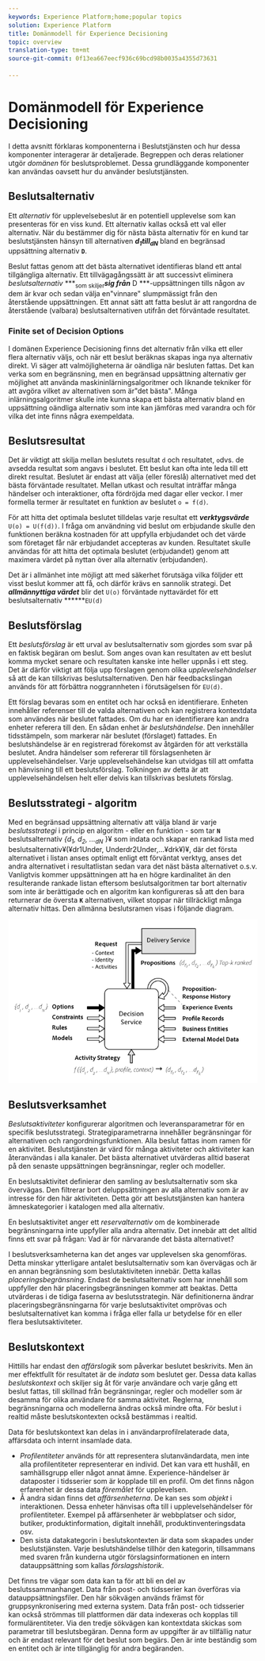 ```yaml
---
keywords: Experience Platform;home;popular topics
solution: Experience Platform
title: Domänmodell för Experience Decisioning
topic: overview
translation-type: tm+mt
source-git-commit: 0f13ea667eecf936c69bcd98b0035a4355d73631

---
```



# Domänmodell för Experience Decisioning

I detta avsnitt förklaras komponenterna i Beslutstjänsten och hur dessa komponenter interagerar är detaljerade. Begreppen och deras relationer utgör *domänen* för beslutsproblemet. Dessa grundläggande komponenter kan användas oavsett hur du använder beslutstjänsten.

## Beslutsalternativ

Ett *alternativ* för upplevelsebeslut är en potentiell upplevelse som kan presenteras för en viss kund. Ett alternativ kallas också ett val eller alternativ. När du bestämmer dig för nästa bästa alternativ för en kund tar beslutstjänsten hänsyn till alternativen ***d<sub>1</sub>***till***<sub>dN</sub>*** bland en begränsad uppsättning alternativ **`D`**.

Beslut fattas genom att det bästa alternativet identifieras bland ett antal tillgängliga alternativ. Ett tillvägagångssätt är att successivt eliminera *beslutsalternativ* ***<sub>som skiljer</sub>***sig från*** D ***-uppsättningen tills någon av dem är kvar och sedan välja en&quot;vinnare&quot; slumpmässigt från den återstående uppsättningen. Ett annat sätt att fatta beslut är att rangordna de återstående (valbara) beslutsalternativen utifrån det förväntade resultatet.

### Finite set of Decision Options

I domänen Experience Decisioning finns det alternativ från vilka ett eller flera alternativ väljs, och när ett beslut beräknas skapas inga nya alternativ direkt. Vi säger att valmöjligheterna är oändliga när besluten fattas. Det kan verka som en begränsning, men en begränsad uppsättning alternativ ger möjlighet att använda maskininlärningsalgoritmer och liknande tekniker för att avgöra vilket av alternativen som är&quot;det bästa&quot;. Många inlärningsalgoritmer skulle inte kunna skapa ett bästa alternativ bland en uppsättning oändliga alternativ som inte kan jämföras med varandra och för vilka det inte finns några exempeldata.

## Beslutsresultat

Det är viktigt att skilja mellan beslutets resultat `d` och resultatet, `o`dvs. de avsedda resultat som angavs i beslutet. Ett beslut kan ofta inte leda till ett direkt resultat. Beslutet är endast att välja (eller föreslå) alternativet med det bästa förväntade resultatet. Mellan utkast och resultat inträffar många händelser och interaktioner, ofta fördröjda med dagar eller veckor. I mer formella termer är resultatet en funktion av beslutet `o = f(d)`.

För att hitta det optimala beslutet tilldelas varje resultat ett ***verktygsvärde*** `U(o) = U(f(d))`.
I fråga om användning vid beslut om erbjudande skulle den funktionen beräkna kostnaden för att uppfylla erbjudandet och det värde som företaget får när erbjudandet accepteras av kunden. Resultatet skulle användas för att hitta det optimala beslutet (erbjudandet) genom att maximera värdet på nyttan över alla alternativ (erbjudanden).

Det är i allmänhet inte möjligt att med säkerhet förutsäga vilka följder ett visst beslut kommer att få, och därför krävs en sannolik strategi. Det ***allmännyttiga värdet*** blir det `U(o)` förväntade nyttavärdet för ett beslutsalternativ ******`EU(d)`

## Beslutsförslag

Ett *beslutsförslag* är ett urval av beslutsalternativ som gjordes som svar på en faktisk begäran om beslut. Som anges ovan kan resultaten av ett beslut komma mycket senare och resultaten kanske inte heller uppnås i ett steg. Det är därför viktigt att följa upp förslagen genom olika *upplevelsehändelser* så att de kan tillskrivas beslutsalternativen. Den här feedbackslingan används för att förbättra noggrannheten i förutsägelsen för `EU(d)`.

Ett förslag bevaras som en entitet och har också en identifierare. Enheten innehåller referenser till de valda alternativen och kan registrera kontextdata som användes när beslutet fattades. Om du har en identifierare kan andra enheter referera till den. En sådan enhet är *beslutshändelse*. Den innehåller tidsstämpeln, som markerar när beslutet (förslaget) fattades. En beslutshändelse är en registrerad förekomst av åtgärden för att verkställa beslutet. Andra händelser som refererar till förslagsenheten är upplevelsehändelser. Varje upplevelsehändelse kan utvidgas till att omfatta en hänvisning till ett beslutsförslag. Tolkningen av detta är att upplevelsehändelsen helt eller delvis kan tillskrivas beslutets förslag.

## Beslutsstrategi - algoritm

Med en begränsad uppsättning alternativ att välja bland är varje *beslutsstrategi* i princip en algoritm - eller en funktion - som tar **`N`** beslutsalternativ *{d<sub>1</sub>, d<sub>2</sub>, ...<sub>dN</sub>* *<sub></sub><sub></sub><sub></sub>* }¥ som indata och skapar en rankad lista med beslutsalternativ¥(¥dr1Under, Underdr2Under,...¥drk¥)¥, där det första alternativet i listan anses optimalt enligt ett förväntat verktyg, anses det andra alternativet i resultatlistan sedan vara det näst bästa alternativet o.s.v. Vanligtvis kommer uppsättningen att ha en högre kardinalitet än den resulterande rankade listan eftersom beslutsalgoritmen tar bort alternativ som inte är berättigade och en algoritm kan konfigureras så att den bara returnerar de översta **`K`** alternativen, vilket stoppar när tillräckligt många alternativ hittas.
Den allmänna beslutsramen visas i följande diagram.

![Bild 1](./images/decisioning-optimization.png)

## Beslutsverksamhet

*Beslutsaktiviteter* konfigurerar algoritmen och leveransparametrar för en specifik beslutsstrategi. Strategiparametrarna innehåller begränsningar för alternativen och rangordningsfunktionen. Alla beslut fattas inom ramen för en aktivitet. Beslutstjänsten är värd för många aktiviteter och aktiviteter kan återanvändas i alla kanaler. Det bästa alternativet utvärderas alltid baserat på den senaste uppsättningen begränsningar, regler och modeller.

En beslutsaktivitet definierar den samling av beslutsalternativ som ska övervägas. Den filtrerar bort deluppsättningen av alla alternativ som är av intresse för den här aktiviteten. Detta gör att beslutstjänsten kan hantera ämneskategorier i katalogen med alla alternativ.

En beslutsaktivitet anger ett *reservalternativ* om de kombinerade begränsningarna inte uppfyller alla andra alternativ. Det innebär att det alltid finns ett svar på frågan: Vad är för närvarande det bästa alternativet?

I beslutsverksamheterna kan det anges var upplevelsen ska genomföras. Detta minskar ytterligare antalet beslutsalternativ som kan övervägas och är en annan begränsning som beslutaktiviteten innebär. Detta kallas *placeringsbegränsning*. Endast de beslutsalternativ som har innehåll som uppfyller den här placeringsbegränsningen kommer att beaktas. Detta utvärderas i de tidiga faserna av beslutsstrategin. När definitionerna ändrar placeringsbegränsningarna för varje beslutsaktivitet omprövas och beslutsalternativet kan komma i fråga eller falla ur betydelse för en eller flera beslutsaktiviteter.

## Beslutskontext

Hittills har endast den *affärslogik* som påverkar beslutet beskrivits. Men än mer effektfullt för resultatet är de *indata* som beslutet ger. Dessa data kallas *beslutskontext* och skiljer sig åt för varje användare och varje gång ett beslut fattas, till skillnad från begränsningar, regler och modeller som är desamma för olika användare för samma aktivitet. Reglerna, begränsningarna och modellerna ändras också mindre ofta. För beslut i realtid måste beslutskontexten också bestämmas i realtid.

Data för beslutskontext kan delas in i användarprofilrelaterade data, affärsdata och internt insamlade data.

- *Profilentiteter* används för att representera slutanvändardata, men inte alla profilentiteter representerar en individ. Det kan vara ett hushåll, en samhällsgrupp eller något annat ämne. Experience-händelser är dataposter i tidsserier som är kopplade till en profil. Om det finns någon erfarenhet är dessa data *föremålet* för upplevelsen.
- Å andra sidan finns det *affärsenheterna*. De kan ses som *objekt* i interaktionen. Dessa enheter hänvisas ofta till i upplevelsehändelser för profilentiteter. Exempel på affärsenheter är webbplatser och sidor, butiker, produktinformation, digitalt innehåll, produktinventeringsdata osv.
- Den sista datakategorin i beslutskontexten är data som skapades under beslutstjänsten. Varje beslutshändelse tillhör den kategorin, tillsammans med svaren från kunderna utgör förslagsinformationen en intern datauppsättning som kallas *förslagshistorik*.

Det finns tre vägar som data kan ta för att bli en del av beslutssammanhanget. Data från post- och tidsserier kan överföras via datauppsättningsfiler. Den här sökvägen används främst för gruppsynkronisering med externa system. Data från post- och tidsserier kan också strömmas till plattformen där data indexeras och kopplas till formulärentiteter. Via den tredje sökvägen kan kontextdata skickas som parametrar till beslutsbegäran. Denna form av uppgifter är av tillfällig natur och är endast relevant för det beslut som begärs. Den är inte beständig som en entitet och är inte tillgänglig för andra begäranden.
